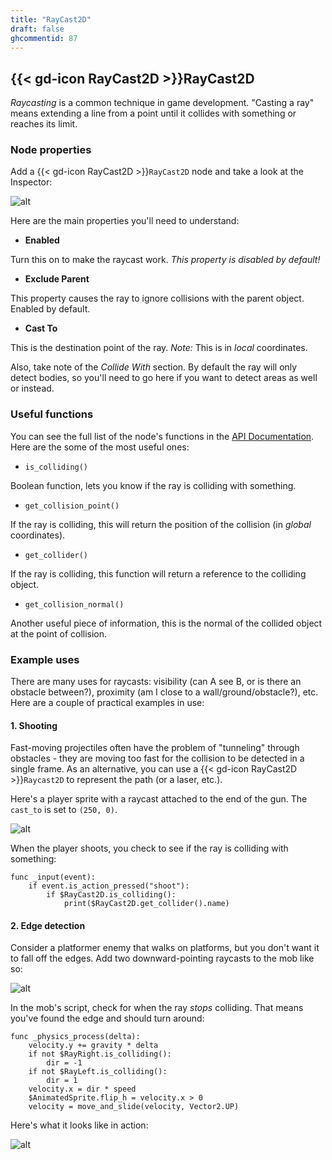 ```yaml
---
title: "RayCast2D"
draft: false
ghcommentid: 87
---
```


## {{< gd-icon RayCast2D >}}RayCast2D

*Raycasting* is a common technique in game development. "Casting a ray" means extending a line from a point until it collides with something or reaches its limit.

### Node properties

Add a {{< gd-icon RayCast2D >}}`RayCast2D` node and take a look at the Inspector:

![alt](/godot_recipes/img/kyn_raycast2d_01.png)

Here are the main properties you'll need to understand:

* **Enabled**

Turn this on to make the raycast work. *This property is disabled by default!*

* **Exclude Parent**

This property causes the ray to ignore collisions with the parent object. Enabled by default.

* **Cast To**

This is the destination point of the ray. *Note:* This is in *local* coordinates.

Also, take note of the *Collide With* section. By default the ray will only detect bodies, so you'll need to go here if you want to detect areas as well or instead.

### Useful functions

You can see the full list of the node's functions in the [API Documentation](https://docs.godotengine.org/en/stable/classes/class_raycast2d.html). Here are the some of the most useful ones:

* `is_colliding()`

Boolean function, lets you know if the ray is colliding with something.

* `get_collision_point()`

If the ray is colliding, this will return the position of the collision (in *global* coordinates).

* `get_collider()`

If the ray is colliding, this function will return a reference to the colliding object.

* `get_collision_normal()`

Another useful piece of information, this is the normal of the collided object at the point of collision.

### Example uses

There are many uses for raycasts: visibility (can A see B, or is there an obstacle between?), proximity (am I close to a wall/ground/obstacle?), etc. Here are a couple of practical examples in use:

#### 1. Shooting

Fast-moving projectiles often have the problem of "tunneling" through obstacles - they are moving too fast for the collision to be detected in a single frame. As an alternative, you can use a {{< gd-icon RayCast2D >}}`Raycast2D` to represent the path (or a laser, etc.).

Here's a player sprite with a raycast attached to the end of the gun. The `cast_to` is set to `(250, 0)`.

![alt](/godot_recipes/img/kyn_raycast2d_02.png)

When the player shoots, you check to see if the ray is colliding with something:

```gdscript
func _input(event):
    if event.is_action_pressed("shoot"):
        if $RayCast2D.is_colliding():
            print($RayCast2D.get_collider().name)
```

#### 2. Edge detection

Consider a platformer enemy that walks on platforms, but you don't want it to fall off the edges. Add two downward-pointing raycasts to the mob like so:

![alt](/godot_recipes/img/kyn_raycast2d_03.png)

In the mob's script, check for when the ray *stops* colliding. That means you've found the edge and should turn around:

```gdscript
func _physics_process(delta):
    velocity.y += gravity * delta
    if not $RayRight.is_colliding():
        dir = -1
    if not $RayLeft.is_colliding():
        dir = 1
    velocity.x = dir * speed
    $AnimatedSprite.flip_h = velocity.x > 0
    velocity = move_and_slide(velocity, Vector2.UP)
```

Here's what it looks like in action:

![alt](/godot_recipes/img/kyn_raycast2d_04.gif)

<!-- ## Related recipes

- [Interpolated Camera](/godot_recipes/3d/interpolated_camera/)
- [Inputs: Introduction](/godot_recipes/input/input_intro/)
- [KinematicBody: Movement](/godot_recipes/3d/kinematic_body/) -->

<!-- #### Like video?

{{< youtube Lx2d5cgMj5U >}} -->